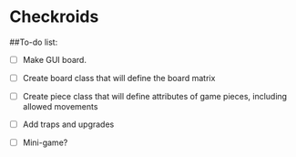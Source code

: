 # Checkroids

##To-do list:

- [ ] Make GUI board.

- [ ] Create board class that will define the board matrix

- [ ] Create piece class that will define attributes of game pieces, including allowed movements

- [ ] Add traps and upgrades

- [ ] Mini-game?

